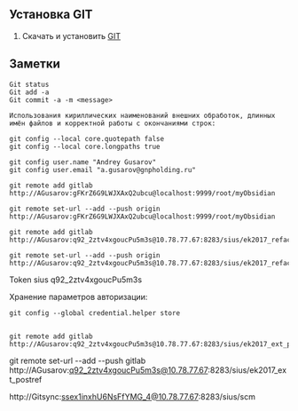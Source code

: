 ## Установка GIT

1. Скачать и установить [GIT](https://git-scm.com/downloads)


## Заметки

```
Git status
Git add -a
Git commit -a -m <message>
```

```
Использования кириллических наименований внешних обработок, длинных имён файлов и корректной работы с окончаниями строк:

git config --local core.quotepath false 
git config --local core.longpaths true 

git config user.name "Andrey Gusarov" 
git config user.email "a.gusarov@gnpholding.ru"
```


```
git remote add gitlab http://AGusarov:gFKrZ6G9LWJXAxQ2ubcu@localhost:9999/root/myObsidian

git remote set-url --add --push origin http://AGusarov:gFKrZ6G9LWJXAxQ2ubcu@localhost:9999/root/myObsidian

```

```
git remote add gitlab http://AGusarov:q92_2ztv4xgoucPu5m3s@10.78.77.67:8283/sius/ek2017_refactoring

git remote set-url --add --push origin http://AGusarov:q92_2ztv4xgoucPu5m3s@10.78.77.67:8283/sius/ek2017_refactoring

```

Token
	sius q92_2ztv4xgoucPu5m3s
	
Хранение параметров авторизации:

	git config --global credential.helper store
	
	
	git remote add gitlab http://AGusarov:q92_2ztv4xgoucPu5m3s@10.78.77.67:8283/sius/ek2017_ext_postref

git remote set-url --add --push gitlab http://AGusarov:q92_2ztv4xgoucPu5m3s@10.78.77.67:8283/sius/ek2017_ext_postref

http://Gitsync:ssex1inxhU6NsFfYMG_4@10.78.77.67:8283/sius/scm
